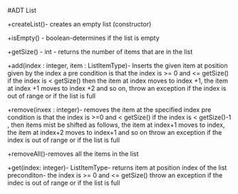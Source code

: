 #ADT List


+createList()- creates an empty list (constructor)

+isEmpty() - boolean-determines if the list is empty

+getSize() - int - returns the number of items that are in the list

+add(index : integer, item : ListItemType)- Inserts the given item at position given by the index
a pre condition is that the index is >= 0 and <= getSize()
if the index is < getSize() then the item at index moves to index +1, the item at index +1 moves to index +2 
and so on, throw an exception if the index is out of range or if the list is full

+remove(inxex : integer)- removes the item at the specified index
pre condition is that the index is >=0 and < getSize()
if the index is < getSize()-1 , then items mist be shifted as follows, the item at index+1 moves to index, the item at index+2 moves to index+1 and so on
throw an exception if the index is out of range or if the list is full

+removeAll()-removes all the items in the list

+get(index: integer)- ListItemType- returns item at position index of the list 
preconditon- the index is >= 0 and <= getSize()
throw an exception if the indec is out of range or if the list is full